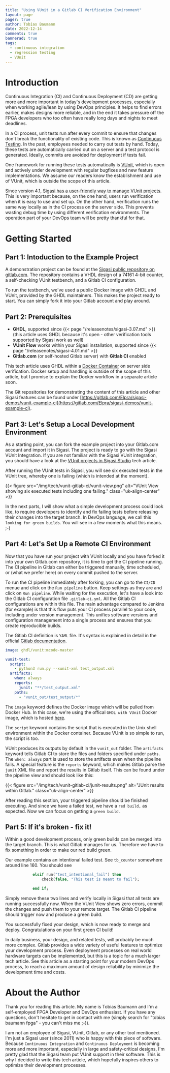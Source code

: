 ```yaml
---
title: "Using VUnit in a Gitlab CI Verification Environment"
layout: page
pager: true
author: Tobias Baumann
date: 2022-12-14
comments: true
bannerad: true
tags:
  - continuous integration
  - regression testing
  - VUnit
---
```


# Introduction

Continuous Integration (CI) and Continuous Deployment (CD) are getting more and more important in today's development processes, especially when working agile/lean by using DevOps principles. It helps to find errors earlier, makes designs more reliable, and in the end it takes pressure off the FPGA developers who too often have really long days and nights to meet deadlines.

In a CI process, unit tests run after every commit to ensure that changes don't break the functionality of existing code. This is known as [Continuous Testing](https://en.wikipedia.org/wiki/Continuous_testing). In the past, employees needed to carry out tests by hand. Today, these tests are automatically carried out on a server and a test protocol is generated. Ideally, commits are avoided for deployment if tests fail.

One framework for running these tests automatically is [VUnit](https://vunit.github.io/), which is open and actively under development with regular bugfixes and new feature implementations. We assume our readers know the establishment and use of VUnit, which is outside the scope of this article.

Since version 4.1, [Sigasi has a user-friendly way to manage VUnit projects](/tech/vunit-integration/). This is very important because, on the one hand, users run verification when it is easy to use and set up. On the other hand, verification runs the same way locally as in the CI process on the server side. This prevents wasting debug time by using different verification environments. The operation part of your DevOps team will be pretty thankful for that.

# Getting Started

## Part 1: Intoduction to the Example Project

A demonstration project can be found at the [Sigasi public repository on gitlab.com](https://gitlab.com/sigasi/public/vunit-ci). The repository contains a VHDL design of a 74161 4-bit counter, a self-checking VUnit testbench, and a Gitlab CI configuration.

To run the testbench, we've used a public Docker image with GHDL and VUnit, provided by the GHDL maintainers. This makes the project ready to start. You can simply fork it into your Gitlab account and play around.

## Part 2: Prerequisites

- **GHDL**, supported since {{< page "/releasenotes/sigasi-3.07.md" >}} (this article uses GHDL because it's open - other verification tools supported by Sigasi work as well)
- **VUnit Flow** works within your Sigasi installation, supported since {{< page "/releasenotes/sigasi-4.01.md" >}}
- **Gitlab.com** (or self-hosted Gitlab server) with **Gitlab CI** enabled

This tech article uses GHDL within a [Docker Container](https://www.docker.com/) on server side verification. Docker setup and handling is outside of the scope of this article, but I promise to explain the Docker workflow in a separate article soon.

The Git repositories for demonstrating the content of this article and other Sigasi features can be found under [https://gitlab.com/Elpra/sigasi-demos/vunit-example-ci](https://gitlab.com/Elpra/sigasi-demos/vunit-example-ci).

## Part 3: Let's Setup a Local Development Environment

As a starting point, you can fork the example project into your Gitlab.com account and import it in Sigasi. The project is ready to go with the Sigasi VUnit Integration. If you are not familiar with the Sigasi VUnit integration, you should have a look at the [
VUnit projects in Sigasi Studio](https://insights.sigasi.com/tech/vunit-integration) tech article.

After running the VUnit tests in Sigasi, you will see six executed tests in the VUnit tree, whereby one is failing (which is intended at the moment).

{{< figure src="/img/tech/vunit-gitlab-ci/vunit-view.png" alt="VUnit View showing six executed tests including one failing." class="uk-align-center" >}}

In the next parts, I will show what a simple development process could look like, to require developers to identify and fix failing tests before releasing their changes into the target branch. In DevOps language, we call this `looking for green builds`. You will see in a few moments what this means. ;-)

## Part 4: Let's Set Up a Remote CI Environment

Now that you have run your project with VUnit locally and you have forked it into your own Gitlab.com repository, it is time to get the CI pipeline running. The CI pipeline in Gitlab can either be triggered manually, time scheduled, or (what we prefer here) on every commit pushed to the server.

To run the CI pipeline immediately after forking, you can go to the `CI/CD` menue and click on the `Run pipeline` button. Keep settings as they are and click on `Run pipeline`. While waiting for the execution, let's have a look into the Gitlab CI configuration file `.gitlab-ci.yml`. All the Gitlab CI configurations are within this file. The main advantage compared to Jenkins (for example) is that this flow puts your CI process parallel to your code, including under version management. This unifies software versions and configuration management into a single process and ensures that you create reproducible builds.

The Gitlab CI definition is `YAML` file. It's syntax is explained in detail in the official [Gitlab documentation](https://docs.gitlab.com/ee/ci/yaml/).

```yaml
image: ghdl/vunit:mcode-master

vunit-test:
  script:
    - python3 run.py --xunit-xml test_output.xml
  artifacts:
    when: always
    reports:
      junit: "**/test_output.xml"
    paths:
      - "vunit_out/test_output/*"
```

The `image` keyword defines the Docker image which will be pulled from Docker Hub. In this case, we're using the offical `GHDL with VUnit` Docker image, which is hosted [here](https://hub.docker.com/r/ghdl/vunit).

The `script` keyword contains the script that is executed in the Unix shell environment within the Docker container. Because VUnit is so simple to run, the script is too.

VUnit produces its outputs by default in the `vunit_out` folder. The `artifacts` keyword tells Gitlab CI to store the files and folders specified under `paths`. The `when: always` part is used to store the artifacts even when the pipeline fails. A special feature is the `reports` keyword, which makes Gitlab parse the `junit` XML file and report the results in Gitlab itself. This can be found under the pipeline view and should look like this:

{{< figure src="/img/tech/vunit-gitlab-ci/junit-results.png" alt="JUnit results within Gitlab." class="uk-align-center" >}}

After reading this section, your triggered pipeline should be finished executing. And since we have a failed test, we have a `red build,` as expected. Now we can focus on getting a `green build`.

## Part 5: If it's broken - fix it!

Within a good development process, only green builds can be merged into the target branch. This is what Gitlab manages for us. Therefore we have to fix something in order to make our red build green.

Our example contains an intentional failed test. See `tb_counter` somewhere around line 160. You should see

```vhdl
            elsif run("test_intentional_fail") then
                check(false, "This test is meant to fail");

            end if;
```

Simply remove these two lines and verify locally in Sigasi that all tests are running successfully now. When the VUnit View shows zero errors, commit the changes and push them to your remote target. The Gitlab CI pipeline should trigger now and produce a green build.

You successfully fixed your design, which is now ready to merge and deploy. Congratulations on your first green CI build!

In daily business, your design, and related tests, will probably be much more complex. Gitlab provides a wide variety of useful features to optimize your development process. Even deployment processes on real world hardware targets can be implemented, but this is a topic for a much larger tech article. See this article as a starting point for your modern DevOps process, to reach a maximum amount of design reliability by minimize the development time and costs.

# About the Author

Thank you for reading this article. My name is Tobias Baumann and I'm a self-employed FPGA Developer and DevOps enthusiast. If you have any questions, don't hesitate to get in contact with me (simply search for "tobias baumann fpga" - you can't miss me ;-)).

I am not an employee of Sigasi, VUnit, Gitlab, or any other tool mentioned. I'm just a Sigasi user (since 2011) who is happy with this piece of software. Because `Continuous Integration` and `Continuous Deployment` is becoming more and more important, especially in large and safety-critical designs, I'm pretty glad that the Sigasi team put VUnit support in their software. This is why I decided to write this tech article, which hopefully inspires others to optimize their development processes.
